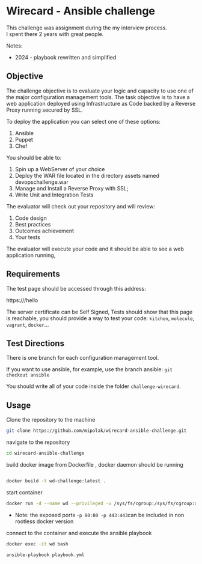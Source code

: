 # Wirecard - Ansible challenge

This challenge was assignment during the my interview process.   
I spent there 2 years with great people. 

Notes:  
 -  2024 - playbook rewritten and simplified 
           


## Objective

The challenge objective is to evaluate your logic and capacity to use one of the major configuration management tools.
The task objective is to have a web application deployed using Infrastructure as Code backed by a Reverse Proxy running secured by SSL.



To deploy the application you can select one of these options:

1. Ansible
2. Puppet
3. Chef

You should be able to:

1. Spin up a WebServer of your choice
2. Deploy the WAR file located in the directory assets named devopschallenge.war
3. Manage and Install a Reverse Proxy with SSL;
4. Write Unit and Integration Tests
 
The evaluator will check out your repository and will review:

1. Code design
2. Best practices
3. Outcomes achievement
4. Your tests

The evaluator will execute your code and it should be able to see a web application running,

Requirements
------------
The test page should be accessed through this address:

https://<host>/hello

The server certificate can be Self Signed,
Tests should show that this page is reachable, you should provide a way to test your code: `kitchen`, `molecule`, `vagrant`, `docker`...

Test Directions
----------------
There is one branch for each configuration management tool.

If you want to use ansible, for example, use the branch ansible: `git checkout ansible`

You should write all of your code inside the folder `challenge-wirecard`.


## Usage 

Clone the repository to the machine 

```sh 
git clone https://github.com/mipolak/wirecard-ansible-challenge.git

```
navigate to the repository 

```sh
cd wirecard-ansible-challenge
```

build docker image from Dockerfile , docker daemon should be running

```sh

docker build -t wd-challenge:latest .
```
start container 
```sh
docker run -d --name wd --privileged -v /sys/fs/cgroup:/sys/fs/cgroup:ro localhost/wd-challenge:test
```
* Note: the exposed ports `-p 80:80 -p 443:443`can be included in non rootless docker version 

connect to the container and execute the ansible playbook
```sh
docker exec -it wd bash

ansible-playbook playbook.yml
```




